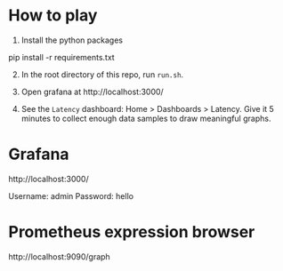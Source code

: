 # How to play

1. Install the python packages

pip install -r requirements.txt

2. In the root directory of this repo, run `run.sh`.

3. Open grafana at http://localhost:3000/

4. See the `Latency` dashboard: Home > Dashboards > Latency.
   Give it 5 minutes to collect enough data samples to draw meaningful graphs.

# Grafana

http://localhost:3000/

Username: admin
Password: hello

# Prometheus expression browser
http://localhost:9090/graph
